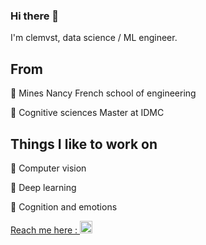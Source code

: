 ### Hi there 👋

I'm clemvst, data science / ML engineer.


## From

🌱 Mines Nancy French school of engineering

🌱 Cognitive sciences Master at IDMC


## Things I like to work on

🤖 Computer vision

👾 Deep learning

🧠 Cognition and emotions


[Reach me here : <img height="20" src="https://upload.wikimedia.org/wikipedia/commons/thumb/c/ca/LinkedIn_logo_initials.png/768px-LinkedIn_logo_initials.png">](https://www.linkedin.com/in/clemence-vast/)

<!--
**clemvst/clemvst** is a ✨ _special_ ✨ repository because its `README.md` (this file) appears on your GitHub profile.

Here are some ideas to get you started:

- 🔭 I’m currently working on ...
- 🌱 I’m currently learning ...
- 👯 I’m looking to collaborate on ...
- 🤔 I’m looking for help with ...
- 💬 Ask me about ...
- 📫 How to reach me: ...
- 😄 Pronouns: ...
- ⚡ Fun fact: ...
-->
